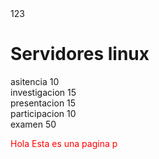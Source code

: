 <html>
<title>Pagina don Bestia</title>
<head>123 </head>
<body>

<h1> Servidores linux</h1>
<p>

asitencia 10
<br>
investigacion 15
<br>
presentacion 15
<br>
participacion 10 
<br>
examen 50 
</p>


<p style="color:red;"> Hola Esta es una pagina p </p>
  
</body>

</html>

